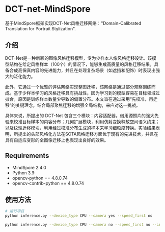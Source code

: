 # DCT-net-MindSpore

基于MindSpore框架实现DCT-Net风格迁移网络："Domain-Calibrated Translation for Portrait Stylization".

## 介绍
DCT-Net是一种新颖的图像风格迁移模型，专为少样本人像风格迁移设计。该模型结构在给定风格样本（100个）的情况下，能够生成高质量的风格迁移结果，具备合成高保真内容的先进能力，并且在处理复杂场景（如遮挡和配饰）时表现出强大的泛化能力。

此外，它通过一个优雅的评估网络实现整图迁移，该网络是通过部分观察训练而成。基于少样本学习的风格迁移具有挑战性，因为学习到的模型容易在目标领域过拟合，原因是训练样本数量少导致的偏置分布。本文旨在通过采用“先校准，再迁移”的关键理念，结合局部聚焦迁移的增强全局结构，来应对这一挑战。

具体来说，所提出的 DCT-Net 包含三个模块：内容适配器，借用源照片的强大先验来校准目标样本的内容分布；几何扩展模块，利用仿射变换释放空间语义约束；以及纹理迁移模块，利用经过校准分布生成的样本来学习细粒度转换。实验结果表明，所提出的头部风格化方法在SOTA风格迁移方面优于现有的先进技术，并且在具有自适应变形的全图像迁移上也表现出良好的效果。

## Requirements
- MindSpore 2.4.0
- Python 3.9
- opencv-python == 4.8.0.74
- opencv-contrib-python == 4.8.0.74

## 使用方法

```bash
# 运行项目
python inference.py --device_type CPU --camera yes --speed_first no

python inference.py --device_type CPU --camera no --speed_first no --img_path ./images/gdg.png --output_path ./images/output.png 
```
